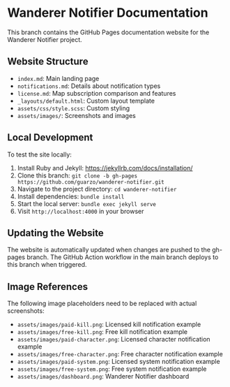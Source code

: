 # Wanderer Notifier Documentation

This branch contains the GitHub Pages documentation website for the Wanderer Notifier project.

## Website Structure

- `index.md`: Main landing page
- `notifications.md`: Details about notification types
- `license.md`: Map subscription comparison and features
- `_layouts/default.html`: Custom layout template
- `assets/css/style.scss`: Custom styling
- `assets/images/`: Screenshots and images

## Local Development

To test the site locally:

1. Install Ruby and Jekyll: https://jekyllrb.com/docs/installation/
2. Clone this branch: `git clone -b gh-pages https://github.com/guarzo/wanderer-notifier.git`
3. Navigate to the project directory: `cd wanderer-notifier`
4. Install dependencies: `bundle install`
5. Start the local server: `bundle exec jekyll serve`
6. Visit `http://localhost:4000` in your browser

## Updating the Website

The website is automatically updated when changes are pushed to the gh-pages branch. The GitHub Action workflow in the main branch deploys to this branch when triggered.

## Image References

The following image placeholders need to be replaced with actual screenshots:

- `assets/images/paid-kill.png`: Licensed kill notification example
- `assets/images/free-kill.png`: Free kill notification example
- `assets/images/paid-character.png`: Licensed character notification example
- `assets/images/free-character.png`: Free character notification example
- `assets/images/paid-system.png`: Licensed system notification example
- `assets/images/free-system.png`: Free system notification example
- `assets/images/dashboard.png`: Wanderer Notifier dashboard 